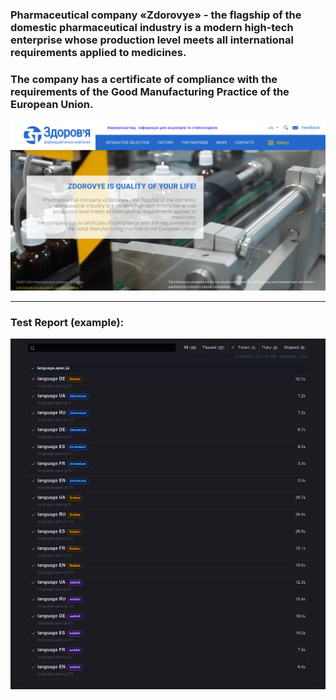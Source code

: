 ### Pharmaceutical company «Zdorovye» - the flagship of the domestic pharmaceutical industry is a modern high-tech enterprise whose production level meets all international requirements applied to medicines.
### The company has a certificate of compliance with the requirements of the Good Manufacturing Practice of the European Union.
![Alt text](Images/Zdorovye.png)
___
### Test Report (example):
![Alt text](Images/Playwright_Test_Report.png)
